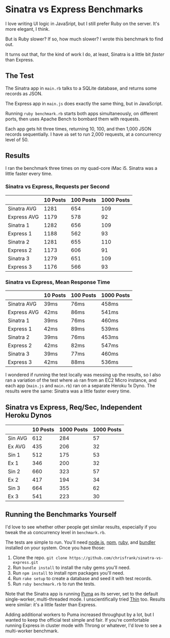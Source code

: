 Sinatra vs Express Benchmarks
=============================

I love writing UI logic in JavaSript, but I still prefer Ruby on the server. It's more elegant, I think.

But is Ruby slower? If so, how much slower? I wrote this benchmark to find out.

It turns out that, for the kind of work I do, at least, Sinatra is a little bit *faster* than Express.

## The Test

The Sinatra app in `main.rb` talks to a SQLite database, and returns some records as JSON.

The Express app in `main.js` does exactly the same thing, but in JavaScript.

Running `ruby benchmark.rb` starts both apps simultaneously, on different ports, then uses Apache Bench to bombard them with requests.

Each app gets hit three times, returning 10, 100, and then 1,000 JSON records sequentially. I have `ab` set to run 2,000 requests, at a concurrency level of 50.

## Results

I ran the benchmark three times on my quad-core iMac i5. Sinatra was a little faster every time.

### Sinatra vs Express, Requests per Second

|             | 10 Posts | 100 Posts | 1000 Posts | 
|-------------|----------|-----------|------------| 
| Sinatra AVG | 1281     | 654       | 109        | 
| Express AVG | 1179     | 578       | 92         | 
| Sinatra 1   | 1282     | 656       | 109        | 
| Express 1   | 1188     | 562       | 93         | 
| Sinatra 2   | 1281     | 655       | 110        | 
| Express 2   | 1173     | 606       | 91         | 
| Sinatra 3   | 1279     | 651       | 109        | 
| Express 3   | 1176     | 566       | 93         | 

### Sinatra vs Express, Mean Response Time

|             | 10 Posts | 100 Posts | 1000 Posts | 
|-------------|----------|-----------|------------| 
| Sinatra AVG | 39ms     | 76ms      | 458ms      | 
| Express AVG | 42ms     | 86ms      | 541ms      | 
| Sinatra 1   | 39ms     | 76ms      | 460ms      | 
| Express 1   | 42ms     | 89ms      | 539ms      | 
| Sinatra 2   | 39ms     | 76ms      | 453ms      | 
| Express 2   | 42ms     | 82ms      | 547ms      | 
| Sinatra 3   | 39ms     | 77ms      | 460ms      | 
| Express 3   | 42ms     | 88ms      | 536ms      | 


I wondered if running the test locally was messing up the results, so I also ran a variation of the test where `ab` ran from an EC2 Micro instance, and each app (`main.js` and `main.rb`) ran on a separate Heroku 1x Dyno. The results were the same: Sinatra was a little faster every time.

## Sinatra vs Express, Req/Sec, Independent Heroku Dynos

|         | 10  Posts | 1000 Posts | 1000 Posts | 
|---------|-----------|------------|------------| 
| Sin AVG | 612       | 284        | 57         | 
| Ex AVG  | 435       | 206        | 32         | 
| Sin 1   | 512       | 175        | 53         | 
| Ex 1    | 346       | 200        | 32         | 
| Sin 2   | 660       | 323        | 57         | 
| Ex 2    | 417       | 194        | 34         | 
| Sin 3   | 664       | 355        | 62         | 
| Ex 3    | 541       | 223        | 30         | 


## Running the Benchmarks Yourself

I'd love to see whether other people get similar results, especially if you tweak the `ab` concurrency level in `benchmark.rb`.

The tests are simple to run. You'll need [node.js](https://nodejs.org), [npm](https://www.npmjs.com), [ruby](https://www.ruby-lang.org), and [bundler](http://bundler.io) installed on your system. Once you have those:

1. Clone the repo. `git clone https://github.com/chrisfrank/sinatra-vs-express.git`
2. Run `bundle install` to install the ruby gems you'll need.
3. Run `npm install` to install npm packages you'll need.
4. Run `rake setup` to create a database and seed it with test records.
5. Run `ruby benchmark.rb` to run the tests.

Note that the Sinatra app is running [Puma](http://puma.io) as its server, set to the default single-worker, multi-threaded mode. I unscientifically tried [Thin](https://github.com/macournoyer/thin) too. Results were similar: it's a little faster than Express.

Adding additional workers to Puma increased throughput by a lot, but I wanted to keep the official test simple and fair. If you're comfortable running Express in cluster mode with Throng or whatever, I'd love to see a multi-worker benchmark.
